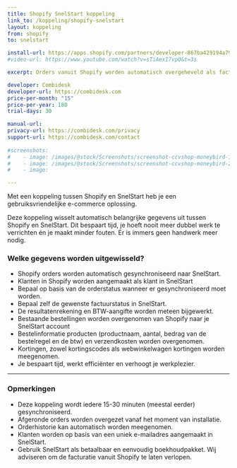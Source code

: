 ```yaml
---
title: Shopify SnelStart koppeling
link_to: /koppeling/shopify-snelstart
layout: koppeling
from: shopify
to: snelstart

install-url: https://apps.shopify.com/partners/developer-867ba429194a7931   
#video-url: https://www.youtube.com/watch?v=sTiAexI7vpQ&t=3s

excerpt: Orders vanuit Shopify worden automatisch overgeheveld als facturen in SnelStart. 

developer: Combidesk  
developer-url: https://combidesk.com
price-per-month: "15"
price-per-year: 180
trial-days: 30

manual-url: 
privacy-url: https://combidesk.com/privacy
support-url: https://combidesk.com/contact
      
#screenshots:
#    - image: /images/@stock/Screenshots/screenshot-ccvshop-moneybird-1.png
#    - image: /images/@stock/Screenshots/screenshot-ccvshop-moneybird-2.gif
#    - image: 

---
```


Met een koppeling tussen Shopify en SnelStart heb je een gebruiksvriendelijke e-commerce oplossing.

Deze koppeling wisselt automatisch belangrijke gegevens uit tussen Shopify en SnelStart. Dit bespaart tijd, je hoeft nooit meer dubbel werk te verrichten én je maakt minder fouten. Er is immers geen handwerk meer nodig.

### Welke gegevens worden uitgewisseld?
* Shopify orders worden automatisch gesynchroniseerd naar SnelStart.
* Klanten in Shopify worden aangemaakt als klant in SnelStart
* Bepaal op basis van de orderstatus wanneer er gesynchroniseerd moet worden. 
* Bepaal zelf de gewenste factuurstatus in SnelStart.
* De resultatenrekening en BTW-aangifte worden meteen bijgewerkt.
* Bestaande bestellingen worden overgenomen van Shopify naar je SnelStart account
* Bestelinformatie producten (productnaam, aantal, bedrag van de bestelregel en de btw) en verzendkosten worden overgenomen.
* Kortingen, zowel kortingscodes als webwinkelwagen kortingen worden meegenomen.
* Je bespaart tijd, werkt efficiënter en verhoogt je werkplezier.


---

### Opmerkingen
* Deze koppeling wordt iedere 15-30 minuten (meestal eerder) gesynchroniseerd.
* Afgeronde orders worden overgezet vanaf het moment van installatie.
* Orderhistorie kan automatisch worden meegenomen.
* Klanten worden op basis van een uniek e-mailadres aangemaakt in SnelStart. 
* Gebruik SnelStart als betaalbaar en eenvoudig boekhoudpakket. Wij adviseren om de facturatie vanuit Shopify te laten verlopen.